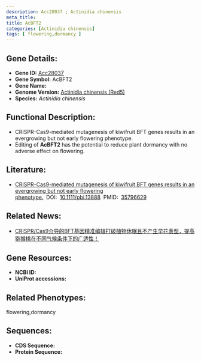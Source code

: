 ```yaml
---
description: Acc28037 ; Actinidia chinensis
meta_title:
title: AcBFT2
categories: [Actinidia chinensis]
tags: [ flowering,dormancy ]
---
```


## Gene Details:
- **Gene ID:**	[Acc28037]()
- **Gene Symbol:** AcBFT2
- **Gene Name:** 
- **Genome Version:** [Actinidia chinensis (Red5)]()
- **Species:** *Actinidia chinensis*

## Functional Description:
   - CRISPR-Cas9-mediated mutagenesis of kiwifruit BFT genes results in an evergrowing but not early flowering phenotype.
   - Editing of **AcBFT2** has the potential to reduce plant dormancy with no adverse effect on flowering.

## Literature:
   - [CRISPR-Cas9-mediated mutagenesis of kiwifruit BFT genes results in an evergrowing but not early flowering phenotype.]( https://onlinelibrary.wiley.com/doi/10.1111/pbi.13888)&nbsp;&nbsp;DOI:&nbsp;&nbsp;[10.1111/pbi.13888](https://onlinelibrary.wiley.com/doi/10.1111/pbi.13888)&nbsp;&nbsp;PMID:&nbsp;&nbsp;[35796629](https://pubmed.ncbi.nlm.nih.gov/35796629/)

## Related News:
   - [CRISPR/Cas9介导的BFT基因精准编辑打破植物休眠且不产生早花表型，提高猕猴桃在不同气候条件下的广适性！](https://mp.weixin.qq.com/s?__biz=MzIyOTY2NDYyNQ==&mid=2247546883&idx=5&sn=171ef4f450237fef7aed41b56dd8f8a4&chksm=e8bd4a1ddfcac30b0e494bdd22643a09fa2e48defa54ba35369050e214aa4d6fc8bf26cff539&scene=27#wechat_redirect)

## Gene Resources:
- **NCBI ID:** [](https://www.ncbi.nlm.nih.gov/gene/?term=)
- **UniProt accessions:** [](https://www.uniprot.org/uniprotkb//entry)

## Related Phenotypes:
flowering,dormancy

## Sequences:
- **CDS Sequence:**
- **Protein Sequence:**
